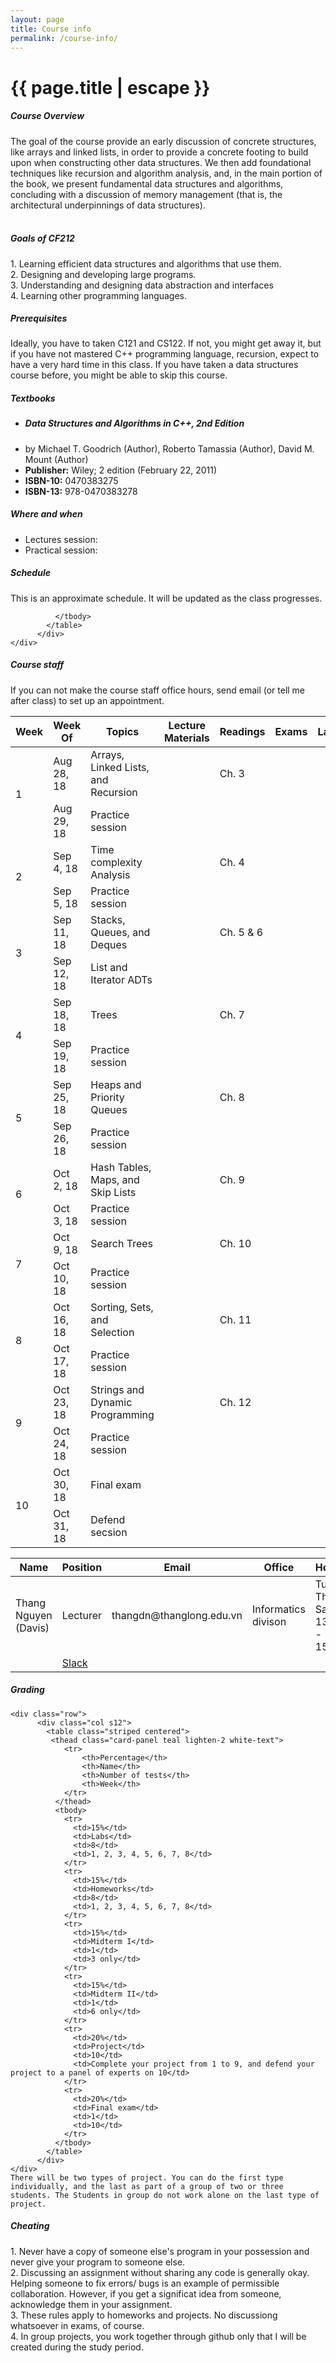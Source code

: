 ```yaml
---
layout: page
title: Course info
permalink: /course-info/
---
```


<h1 class="page-title red-text text-darken-3">{{ page.title | escape }}</h1>

<div class="section">
    <h5>Course Overview</h5> 
The goal of the course provide an early discussion of concrete structures, like arrays and linked lists, in order to provide a concrete footing to build upon when constructing other data structures. We then add foundational techniques like recursion and algorithm analysis, and, in the main portion of the book, we present fundamental data structures and algorithms, concluding with a discussion of memory management (that is, the architectural underpinnings of data structures).
<br>
<br>

</div>

<div class="divider"></div>
<div class="section">
    <h5>Goals of CF212</h5> 
1. Learning efficient data structures and algorithms that use them.
<br>
2. Designing and developing large programs.
<br>
3. Understanding and designing data abstraction and interfaces
<br>
4. Learning other programming languages.
</div>
<div class="divider"></div>
<div class="section">
    <h5>Prerequisites</h5> 
Ideally, you have to taken C121 and CS122. If not, you might get away it, but if you have not mastered C++ programming language, recursion, expect to have a very hard time in this class. If you have taken a data structures course before, you might be able to skip this course.
    
</div>

<div class="divider"></div>
<div class="section">
    <h5>Textbooks</h5> 
    <ul>
        <li><h5>Data Structures and Algorithms in C++, 2nd Edition</h5> </li>
        <li>by Michael T. Goodrich (Author), Roberto Tamassia (Author), David M. Mount (Author)</li>
        <li><b>Publisher:</b> Wiley; 2 edition (February 22, 2011)</li>
        <li><b>ISBN-10:</b> 0470383275 </li>
        <li><b>ISBN-13:</b> 978-0470383278 </li>
    </ul>
    
</div>

<div class="divider"></div>
<div class="section">
    <h5>Where and when</h5> 
    <ul>
        <li>Lectures session: </li>
        <li>Practical session: </li>
    </ul>
</div>
<div class="divider"></div>
<div class="section">
    <h5>Schedule</h5> 
    This is an approximate schedule. It will be updated as the class progresses.

<div class="row">
          <div class="col s12">
            <table class="striped centered">
             <thead class="card-panel  light-blue darken-4 white-text">
                <tr>
                    <th>Week</th>
                    <th>Week Of</th>
                    <th>Topics</th>
                    <th>Lecture Materials </th>
                    <th>Readings </th>
                    <th>Exams </th>
                    <th>Lab </th>
                    <th>Due </th>
                </tr>
              </thead>
              <tbody>
                <tr>
                  <td rowspan="2" >1</td>
                  <td>Aug 28, 18</td>
                  <td>Arrays, Linked Lists, and Recursion</td>
                  <td></td>
                  <td>Ch. 3 </td>
                  <td> </td>
                  <td> </td>
                  <td> </td>
                </tr>
                <tr>
                  <td>Aug 29, 18</td>
                  <td>Practice session</td>
                  <td> </td>
                  <td> </td>
                  <td> </td>
                  <td> </td>
                  <td> </td>
                </tr>
                <tr>
                  <td rowspan="2" >2</td>
                  <td>Sep 4, 18</td>
                  <td>Time complexity Analysis</td>
                  <td></td>
                  <td>Ch. 4 </td>
                  <td> </td>
                  <td> </td>
                  <td> </td>
                </tr>
                <tr>
                  <td>Sep 5, 18</td>
                  <td>Practice session</td>
                  <td> </td>
                  <td> </td>
                  <td> </td>
                  <td> </td>
                  <td> </td>
                </tr>
                <tr>
                  <td rowspan="2" >3</td>
                  <td>Sep 11, 18</td>
                  <td>Stacks, Queues, and Deques</td>
                  <td></td>
                  <td>Ch. 5 & 6 </td>
                  <td> </td>
                  <td> </td>
                  <td> </td>
                </tr>
               <tr>
                  <td>Sep 12, 18</td>
                  <td>List and Iterator ADTs</td>
                  <td> </td>
                  <td> </td>
                  <td> </td>
                  <td> </td>
                  <td> </td>
                </tr>
                <tr>
                  <td rowspan="2" >4</td>
                  <td>Sep 18, 18</td>
                  <td>Trees</td>
                  <td></td>
                  <td>Ch. 7 </td>
                  <td> </td>
                  <td> </td>
                  <td> </td>
                </tr>
                <tr>
                  <td>Sep 19, 18</td>
                  <td>Practice session</td>
                  <td> </td>
                  <td> </td>
                  <td> </td>
                  <td> </td>
                  <td> </td>
                </tr>
                <tr>
                  <td rowspan="2" >5</td>
                  <td>Sep 25, 18</td>
                  <td>Heaps and Priority Queues</td>
                  <td> </td>
                  <td>Ch. 8 </td>
                  <td> </td>
                  <td> </td>
                  <td> </td>
                </tr>
                <tr>
                  <td>Sep 26, 18</td>
                  <td>Practice session</td>
                  <td> </td>
                  <td> </td>
                  <td> </td>
                  <td> </td>
                  <td> </td>
                </tr>
                <tr>
                  <td rowspan="2" >6</td>
                  <td>Oct 2, 18</td>
                  <td>Hash Tables, Maps, and Skip Lists</td>
                  <td> </td>
                  <td>Ch. 9 </td>
                  <td> </td>
                  <td> </td>
                  <td> </td>
                </tr>
                <tr>
                  <td>Oct 3, 18</td>
                  <td>Practice session</td>
                  <td> </td>
                  <td> </td>
                  <td> </td>
                  <td> </td>
                  <td> </td>
                </tr>
                <tr>
                  <td rowspan="2" >7</td>
                  <td>Oct 9, 18</td>
                  <td>Search Trees</td>
                  <td> </td>
                  <td>Ch. 10 </td>
                  <td> </td>
                  <td> </td>
                  <td> </td>
                </tr>
                <tr>
                  <td>Oct 10, 18</td>
                  <td>Practice session</td>
                  <td> </td>
                  <td> </td>
                  <td> </td>
                  <td> </td>
                  <td> </td>
                </tr>
                <tr>
                  <td rowspan="2" >8</td>
                  <td>Oct 16, 18</td>
                  <td>Sorting, Sets, and Selection</td>
                  <td></td>
                  <td>Ch. 11 </td>
                  <td> </td>
                  <td> </td>
                  <td> </td>
                </tr>
                <tr>
                  <td>Oct 17, 18</td>
                  <td>Practice session</td>
                  <td> </td>
                  <td> </td>
                  <td> </td>
                  <td> </td>
                  <td> </td>
                </tr>
                <tr>
                  <td rowspan="2" >9</td>
                  <td>Oct 23, 18</td>
                  <td>Strings and Dynamic Programming</td>
                  <td> </td>
                  <td>Ch. 12 </td>
                  <td> </td>
                  <td> </td>
                  <td> </td>
                </tr>
                <tr>
                  <td>Oct 24, 18</td>
                  <td>Practice session</td>
                  <td> </td>
                  <td> </td>
                  <td> </td>
                  <td> </td>
                  <td> </td>
                </tr>
                <tr>
                  <td rowspan="2" >10</td>
                  <td>Oct 30, 18</td>
                  <td>Final exam</td>
                  <td> </td>
                  <td> </td>
                  <td> </td>
                  <td> </td>
                  <td> </td>
                </tr>
                <tr>
                  <td>Oct 31, 18</td>
                  <td>Defend secsion</td>
                  <td></td>
                  <td> </td>
                  <td> </td>
                  <td> </td>
                  <td> </td>
                </tr>
                
              </tbody>
            </table>
          </div>
    </div>
</div>

<div class="divider"></div>
<div class="section">
    <h5>Course staff</h5> 
    If you can not make the course staff office hours, send email (or tell me after class) to set up an appointment.

<div class="row">
          <div class="col s12">
            <table class="striped centered">
             <thead class="card-panel  light-blue darken-4 white-text">
                <tr>
                    <th>Name</th>
                    <th>Position</th>
                    <th>Email</th>
                    <th>Office</th>
                    <th>Hours</th>
                </tr>
              </thead>
              <tbody>
                <tr>
                  <td>Thang Nguyen (Davis)</td>
                  <td>Lecturer</td>
                  <td>thangdn@thanglong.edu.vn</td>
                  <td>Informatics divison</td>
                  <td>Tue, Thus, Sat 13:00 - 15:00</td>
                </tr>
                <tr>
                  <td></td>
                  <td><a href="https://join.slack.com/t/ctdl-vnu/shared_invite/enQtNDMwNzc3OTYzNjIwLTc0N2I0NTc3NTc2MDQ1NzdkNjhiZDQ2N2I4Mjk4NjViYTViNjQ3YTRiYjNmZjQ5MDcyM2YyNzA0YWI4YTkwMWY">Slack</a></td>
                  <td></td>
                  <td></td>
                  <td></td>
                </tr>
              </tbody>
            </table>
          </div>
    </div>
</div>
<div class="divider"></div>
<div class="section">
    <h5>Grading</h5> 

    <div class="row">
          <div class="col s12">
            <table class="striped centered">
             <thead class="card-panel teal lighten-2 white-text">
                <tr>
                    <th>Percentage</th>
                    <th>Name</th>
                    <th>Number of tests</th>
                    <th>Week</th>
                </tr>
              </thead>
              <tbody>
                <tr>
                  <td>15%</td>
                  <td>Labs</td>
                  <td>8</td>
                  <td>1, 2, 3, 4, 5, 6, 7, 8</td>
                </tr>
                <tr>
                  <td>15%</td>
                  <td>Homeworks</td>
                  <td>8</td>
                  <td>1, 2, 3, 4, 5, 6, 7, 8</td>
                </tr>
                <tr>
                  <td>15%</td>
                  <td>Midterm I</td>
                  <td>1</td>
                  <td>3 only</td>
                </tr>
                <tr>
                  <td>15%</td>
                  <td>Midterm II</td>
                  <td>1</td>
                  <td>6 only</td>
                </tr>
                <tr>
                  <td>20%</td>
                  <td>Project</td>
                  <td>10</td>
                  <td>Complete your project from 1 to 9, and defend your project to a panel of experts on 10</td>
                </tr>
                <tr>
                  <td>20%</td>
                  <td>Final exam</td>
                  <td>1</td>
                  <td>10</td>
                </tr>
              </tbody>
            </table>
          </div>
    </div>
    There will be two types of project. You can do the first type individually, and the last as part of a group of two or three students. The Students in group do not work alone on the last type of project.
</div>
<div class="divider"></div>
<div class="section">
    <h5>Cheating</h5> 
1. Never have a copy of someone else's program in your possession and never give your program to someone else.
<br>
2. Discussing an assignment without sharing any code is generally okay. Helping someone to fix errors/ bugs is an example of permissible collaboration. However, if you get a significat idea from someone, acknowledge them in your assignment.
<br>
3. These rules apply to homeworks and projects. No discussiong whatsoever in exams, of course.
<br>
4. In group projects, you work together through github only that I will be created during the study period.
    
</div>
